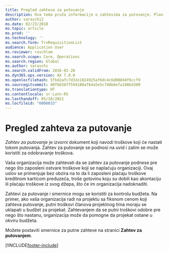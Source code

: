 ```yaml
---
title: Pregled zahteva za putovanje
description: Ova tema pruža informacije o zahtevima za putovanje. Planirani putni troškovi u dokumentu zahteva za putovanje.
author: saraschi2
ms.date: 02/23/2018
ms.topic: article
ms.prod: ''
ms.technology: ''
ms.search.form: TrvRequisitionList
audience: Application User
ms.reviewer: roschlom
ms.search.scope: Core, Operations
ms.search.region: Global
ms.author: saraschi
ms.search.validFrom: 2016-02-28
ms.dyn365.ops.version: AX 7.0.0
ms.openlocfilehash: 5fbd2afc7d32e1824925af6dc4c6d088d4f6ccf9
ms.sourcegitcommit: 40f68387f594180af64a5e5c748b6efa188bd300
ms.translationtype: HT
ms.contentlocale: sr-Latn-RS
ms.lasthandoff: 05/10/2021
ms.locfileid: "6006033"
---
```

# <a name="travel-requisitions-overview"></a>Pregled zahteva za putovanje

*Zahtev za putovanje* je izvorni dokument koji navodi troškove koji će nastati tokom putovanja. Zahtev za putovanje se podnosi na uvid i zatim se može koristiti za odobravanje troškova.

Vaša organizacija može zahtevati da se zahtev za putovanje podnese pre nego što zaposleni ostvare troškove koji se naplaćuju organizaciji. Ovaj uslov se primenjuje bez obzira na to da li zaposleni plaćaju troškove kreditnom karticom preduzeća, troše gotovinu koju su dobili kao akontaciju ili plaćaju troškove iz svog džepa, što će im organizacija nadoknaditi.

Zahtevi za putovanje i smernice mogu se koristiti za kontrolu budžeta. Na primer, ako vaša organizacija radi na projektu sa fiksnom cenom koji zahteva putovanje, putni troškovi članova projektnog tima moraju se uklapati u budžet za projekat. Zahtevanjem da se putni troškovi odobre pre nego što nastanu, organizacija može da pomogne da projekat ostane u okviru budžeta.

Možete postaviti smernice za putne zahteve na stranici **Zahtev za putovanjem**.


[!INCLUDE[footer-include](../includes/footer-banner.md)]